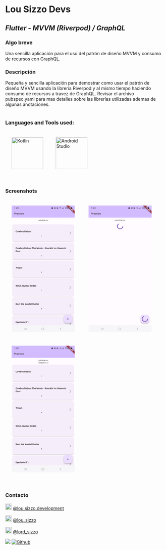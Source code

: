 # Lou Sizzo Devs
## _Flutter - MVVM (Riverpod) / GraphQL_
### Algo breve
Una sencilla aplicación para el uso del patrón de diseño MVVM y consumo de recursos con GraphQL.

### Descripción

Pequeña y sencilla aplicación para demostrar como usar el patrón de diseño MVVM usando la librería Riverpod y al mismo tiempo haciendo consumo de recursos a travez de GraphQL. Revisar el archivo pubspec.yaml para mas detalles
sobre las librerías utilizadas ademas de algunas anotaciones.

# 
### Languages and Tools used:

<img src="https://seeklogo.com/images/F/flutter-logo-5086DD11C5-seeklogo.com.png" width="100" height="100" title="Kotlin" style="padding:20px;"><img src="https://upload.wikimedia.org/wikipedia/commons/thumb/e/e3/Android_Studio_Icon_%282014-2019%29.svg/1200px-Android_Studio_Icon_%282014-2019%29.svg.png" width="100" height="100"  title="Android Studio" style="padding:20px;">


#
### Screenshots
<img src="https://github.com/lordsizzo/flutter_mvvm_and_graphql/blob/main/Screenshot_20240625_132914.jpg" width="200" height="400" style="padding:20px;"> <img src="https://github.com/lordsizzo/flutter_mvvm_and_graphql/blob/main/Screenshot_20240625_132922.jpg" width="200" height="400" style="padding:20px;"> <img src="https://github.com/lordsizzo/flutter_mvvm_and_graphql/blob/main/Screenshot_20240625_132933.jpg" width="200" height="400" style="padding:20px;"> 

# 
### Contacto

<img src="https://www.pinclipart.com/picdir/big/150-1504080_facebook-white-facebook-white-icon-png-2018-clipart.png" width="20" height="20"  title="Facebook"> [@lou.sizzo.development](https://www.facebook.com/lou.sizzo.development "@lou.sizzo.development")

<img src="https://toppng.com/public/uploads/thumbnail/subscribe-to-our-mailing-list-icono-de-instagram-en-blanco-11562863465psekvjyxmv.png" width="20" height="20"  title="Instragram"> [@lou_sizzo](http://instagram.com/lou_sizzo "@lou_sizzo")

<img src="https://www.pikpng.com/pngl/b/31-313145_twitter-png-white-white-twitter-logo-no-background.png" width="20" height="20"  title="Twitter"> [@lord_sizzo](https://twitter.com/lord_sizzo "@lord_sizzo")

![](https://visitor-badge.laobi.icu/badge?page_id=lordsizzo.flutter_mvvm_and_graphql)
[![Github](https://img.shields.io/github/followers/lordsizzo?label=Follow&style=social)](https://github.com/lordsizzo)


